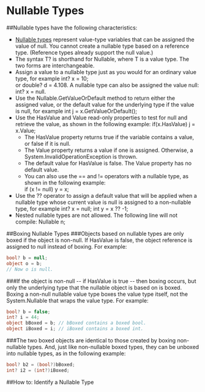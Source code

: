 # Nullable Types

##Nullable types have the following characteristics:
<ul type =square>
<li><a href=https://msdn.microsoft.com/en-us/library/1t3y8s4s.aspx>Nullable types</a> represent value-type variables that can be assigned the value of null. You cannot create a nullable type based on a reference type. (Reference types already support the null value.)
<li>The syntax T? is shorthand for Nullable<T>, where T is a value type. The two forms are interchangeable.
<li>Assign a value to a nullable type just as you would for an ordinary value type, for example int? x = 10; 
<br>or double? d = 4.108.
A nullable type can also be assigned the value null: int? x = null.
<li>Use the Nullable<T>.GetValueOrDefault method to return either the assigned value, or the default value for the underlying type if the value is null, for example int j = x.GetValueOrDefault();
<li>Use the HasValue and Value read-only properties to test for null and retrieve the value, as shown in the following example: if(x.HasValue) j = x.Value;
<ul type =circle>
<li>The HasValue property returns true if the variable contains a value, or false if it is null.
<li>The Value property returns a value if one is assigned. Otherwise, a System.InvalidOperationException is thrown.
<li>The default value for HasValue is false. The Value property has no default value.
<li>You can also use the == and != operators with a nullable type, as shown in the following example: <br>if (x != null) y = x;
</ul>
<li>Use the ?? operator to assign a default value that will be applied when a nullable type whose current value is null is assigned to a non-nullable type, for example int? x = null; int y = x ?? -1;
<li>Nested nullable types are not allowed. The following line will not compile: Nullable <Nullable><int>  n;
</ul>


##Boxing Nullable Types
###Objects based on nullable types are only boxed if the object is non-null. If HasValue is false, the object reference is assigned to null instead of boxing. For example:
```C#
bool? b = null;  
object o = b;  
// Now o is null.
```
###If the object is non-null -- if HasValue is true -- then boxing occurs, but only the underlying type that the nullable object is based on is boxed. Boxing a non-null nullable value type boxes the value type itself, not the System.Nullable<T> that wraps the value type. For example:
```C#
bool? b = false;  
int? i = 44;  
object bBoxed = b; // bBoxed contains a boxed bool.  
object iBoxed = i; // iBoxed contains a boxed int.  
```
###The two boxed objects are identical to those created by boxing non-nullable types. And, just like non-nullable boxed types, they can be unboxed into nullable types, as in the following example:
```C#
bool? b2 = (bool?)bBoxed;  
int? i2 = (int?)iBoxed;  
```
##How to: Identify a Nullable Type

